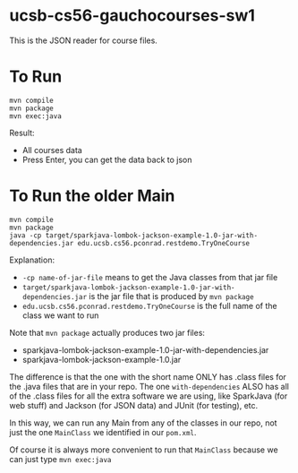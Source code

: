 # ucsb-cs56-gauchocourses-sw1
This is the JSON reader for course files.

# To Run 
```
mvn compile
mvn package
mvn exec:java
```
Result:
* All courses data
* Press Enter, you can get the data back to json

# To Run the older Main

```
mvn compile
mvn package
java -cp target/sparkjava-lombok-jackson-example-1.0-jar-with-dependencies.jar edu.ucsb.cs56.pconrad.restdemo.TryOneCourse
```

Explanation:

* `-cp name-of-jar-file` means to get the Java classes from that jar file
* `target/sparkjava-lombok-jackson-example-1.0-jar-with-dependencies.jar` is the jar file that is produced by `mvn package`
* `edu.ucsb.cs56.pconrad.restdemo.TryOneCourse` is the full name of the class we want to run

Note that `mvn package` actually produces two jar files:

* sparkjava-lombok-jackson-example-1.0-jar-with-dependencies.jar
* sparkjava-lombok-jackson-example-1.0.jar

The difference is that the one with the short name ONLY has .class files for the .java files that are
in your repo.   The one `with-dependencies` ALSO has all of the .class files for all the extra software
we are using, like SparkJava (for web stuff) and Jackson (for JSON data) and JUnit (for testing), etc.

In this way, we can run any Main from any of the classes in our repo, not just the one `MainClass` we identified in our `pom.xml`.

Of course it is always more convenient to run that `MainClass` because we can just type `mvn exec:java`

